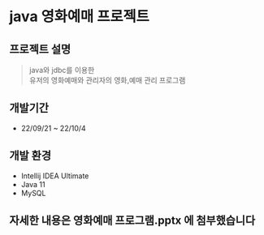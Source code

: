 # java 영화예매 프로젝트

## 프로젝트 설명
>java와 jdbc를 이용한<br>
>유저의 영화예매와 관리자의 영화,예매 관리 프로그램

## 개발기간
* 22/09/21 ~ 22/10/4

## 개발 환경
* Intellij IDEA Ultimate
* Java 11
* MySQL

## 자세한 내용은 영화예매 프로그램.pptx 에 첨부했습니다
